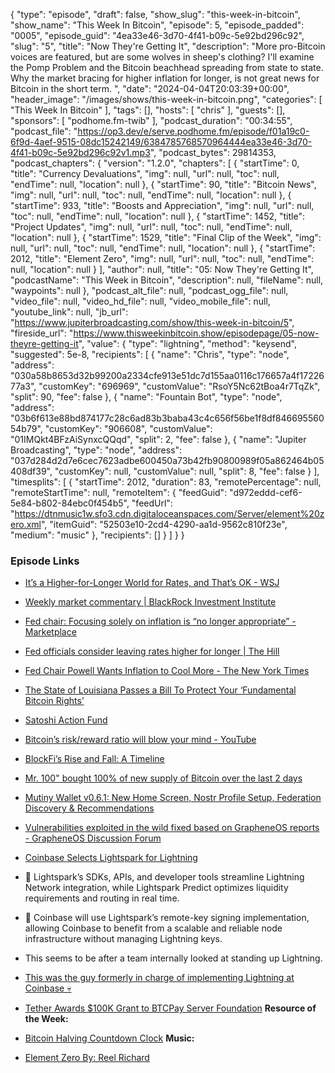 {
  "type": "episode",
  "draft": false,
  "show_slug": "this-week-in-bitcoin",
  "show_name": "This Week In Bitcoin",
  "episode": 5,
  "episode_padded": "0005",
  "episode_guid": "4ea33e46-3d70-4f41-b09c-5e92bd296c92",
  "slug": "5",
  "title": "Now They're Getting It",
  "description": "More pro-Bitcoin voices are featured, but are some wolves in sheep's clothing? I'll examine the Pomp Problem and the Bitcoin beachhead spreading from state to state. Why the market bracing for higher inflation for longer, is not great news for Bitcoin in the short term. ",
  "date": "2024-04-04T20:03:39+00:00",
  "header_image": "/images/shows/this-week-in-bitcoin.png",
  "categories": [
    "This Week In Bitcoin"
  ],
  "tags": [],
  "hosts": [
    "chris"
  ],
  "guests": [],
  "sponsors": [
    "podhome.fm-twib"
  ],
  "podcast_duration": "00:34:55",
  "podcast_file": "https://op3.dev/e/serve.podhome.fm/episode/f01a19c0-6f9d-4aef-9515-08dc15242149/6384785768570964444ea33e46-3d70-4f41-b09c-5e92bd296c92v1.mp3",
  "podcast_bytes": 29814353,
  "podcast_chapters": {
    "version": "1.2.0",
    "chapters": [
      {
        "startTime": 0,
        "title": "Currency Devaluations",
        "img": null,
        "url": null,
        "toc": null,
        "endTime": null,
        "location": null
      },
      {
        "startTime": 90,
        "title": "Bitcoin News",
        "img": null,
        "url": null,
        "toc": null,
        "endTime": null,
        "location": null
      },
      {
        "startTime": 933,
        "title": "Boosts and Appreciation",
        "img": null,
        "url": null,
        "toc": null,
        "endTime": null,
        "location": null
      },
      {
        "startTime": 1452,
        "title": "Project Updates",
        "img": null,
        "url": null,
        "toc": null,
        "endTime": null,
        "location": null
      },
      {
        "startTime": 1529,
        "title": "Final Clip of the Week",
        "img": null,
        "url": null,
        "toc": null,
        "endTime": null,
        "location": null
      },
      {
        "startTime": 2012,
        "title": "Element Zero",
        "img": null,
        "url": null,
        "toc": null,
        "endTime": null,
        "location": null
      }
    ],
    "author": null,
    "title": "05: Now They're Getting It",
    "podcastName": "This Week in Bitcoin",
    "description": null,
    "fileName": null,
    "waypoints": null
  },
  "podcast_alt_file": null,
  "podcast_ogg_file": null,
  "video_file": null,
  "video_hd_file": null,
  "video_mobile_file": null,
  "youtube_link": null,
  "jb_url": "https://www.jupiterbroadcasting.com/show/this-week-in-bitcoin/5",
  "fireside_url": "https://www.thisweekinbitcoin.show/episodepage/05-now-theyre-getting-it",
  "value": {
    "type": "lightning",
    "method": "keysend",
    "suggested": 5e-8,
    "recipients": [
      {
        "name": "Chris",
        "type": "node",
        "address": "030a58b8653d32b99200a2334cfe913e51dc7d155aa0116c176657a4f1722677a3",
        "customKey": "696969",
        "customValue": "RsoY5Nc62tBoa4r7TqZk",
        "split": 90,
        "fee": false
      },
      {
        "name": "Fountain Bot",
        "type": "node",
        "address": "03b6f613e88bd874177c28c6ad83b3baba43c4c656f56be1f8df84669556054b79",
        "customKey": "906608",
        "customValue": "01IMQkt4BFzAiSynxcQQqd",
        "split": 2,
        "fee": false
      },
      {
        "name": "Jupiter Broadcasting",
        "type": "node",
        "address": "037d284d2d7e6cec7623adbe600450a73b42fb90800989f05a862464b05408df39",
        "customKey": null,
        "customValue": null,
        "split": 8,
        "fee": false
      }
    ],
    "timesplits": [
      {
        "startTime": 2012,
        "duration": 83,
        "remotePercentage": null,
        "remoteStartTime": null,
        "remoteItem": {
          "feedGuid": "d972eddd-cef6-5e84-b802-84ebc0f454b5",
          "feedUrl": "https://dtnmusic1w.sfo3.cdn.digitaloceanspaces.com/Server/element%20zero.xml",
          "itemGuid": "52503e10-2cd4-4290-aa1d-9562c810f23e",
          "medium": "music"
        },
        "recipients": []
      }
    ]
  }
}


### Episode Links

* [It’s a Higher-for-Longer World for Rates, and That’s OK - WSJ](https://www.wsj.com/economy/central-banking/its-a-higher-for-longer-world-for-rates-and-thats-ok-e8e8459a)
* [Weekly market commentary | BlackRock Investment Institute](https://www.blackrock.com/us/individual/insights/blackrock-investment-institute/weekly-commentary)
* [Fed chair: Focusing solely on inflation is “no longer appropriate” - Marketplace](https://www.marketplace.org/2024/03/29/fed-chair-powell-inflation-economy-interest-rates-monetary-policy-federal-reserve/)
* [Fed officials consider leaving rates higher for longer | The Hill](https://thehill.com/business/4572776-fed-officials-consider-leaving-rates-higher-for-longer/)
* [Fed Chair Powell Wants Inflation to Cool More - The New York Times](https://www.nytimes.com/2024/04/03/business/economy/fed-chair-awaits-more-inflation-cooling-as-path-proves-bumpy.html)
* [The State of Louisiana Passes a Bill To Protect Your ‘Fundamental Bitcoin Rights’](https://twitter.com/dennis_porter_/status/1775676131112542554?t=E9EIlRX-vHxbQ8g23lQU3A)
* [Satoshi Action Fund](https://www.satoshiaction.io/)
* [Bitcoin’s risk/reward ratio will blow your mind - YouTube](https://www.youtube.com/watch?v=QJUs_XwYQmo)
* [BlockFi’s Rise and Fall: A Timeline](https://www.coindesk.com/learn/blockfis-rise-and-fall-a-timeline/)
* [Mr. 100" bought 100% of new supply of Bitcoin over the last 2 days](https://twitter.com/HODL15Capital/status/1775529080034570675)
* [Mutiny Wallet v0.6.1: New Home Screen, Nostr Profile Setup, Federation Discovery & Recommendations](https://www.nobsbitcoin.com/mutiny-wallet-v0-6-1/)
* [Vulnerabilities exploited in the wild fixed based on GrapheneOS reports - GrapheneOS Discussion Forum](https://discuss.grapheneos.org/d/11860-vulnerabilities-exploited-in-the-wild-fixed-based-on-grapheneos-reports)
* [Coinbase Selects Lightspark for Lightning ](https://www.lightspark.com/news/coinbase-selects-lightspark)
* 🔄 Lightspark’s SDKs, APIs, and developer tools streamline Lightning Network integration, while Lightspark Predict optimizes liquidity requirements and routing in real time.
* 🔐 Coinbase will use Lightspark’s remote-key signing implementation, allowing Coinbase to benefit from a scalable and reliable node infrastructure without managing Lightning keys.
* This seems to be after a team internally looked at standing up Lightning.
* [This was the guy formerly in charge of implementing Lightning at Coinbase 💀](https://twitter.com/BitcoinIsaiah/status/1775538540954128677)
* [Tether Awards $100K Grant to BTCPay Server Foundation](https://www.nobsbitcoin.com/tether-awards-100k-grant-to-btcpay-server-foundation/)
**Resource of the Week:**

* [Bitcoin Halving Countdown Clock](https://bitcoinhalving.live/)
**Music:**

* [Element Zero By: Reel Richard](https://podcastindex.org/podcast/6736415?episode=17777519591)



